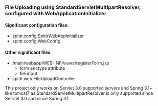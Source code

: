 ### File Uploading using StandardServletMultipartResolver, configured with WebApplicationInitializer

#### Significant configuration files:

- spittr.config.SpittrWebAppInitializer
- spittr.config.WebConfig

#### Other significant files

- /main/webapp/WEB-INF/views/registerForm.jsp
  - form enctype attribute
  - file input
- spittr.web.FileUploadController

This project only works on Servlet 3.0 supported servers and Spring 3.1+ like tomcat7 as StandardServletMultipartResolver is only supported since Servlet 3.0 and since Spring 3.1